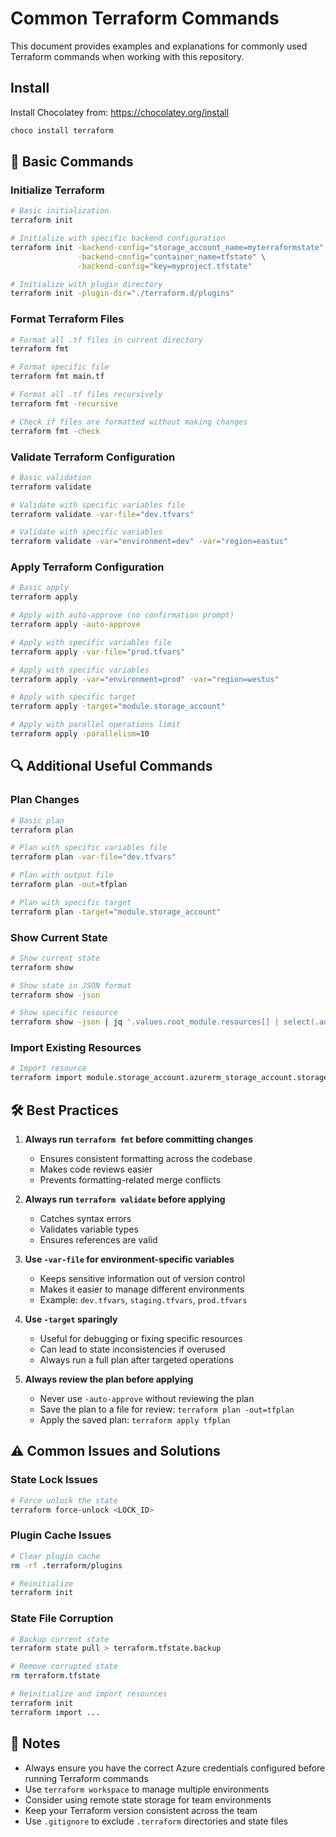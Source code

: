 # Common Terraform Commands

This document provides examples and explanations for commonly used Terraform commands when working with this repository.

## Install
Install Chocolatey from: https://chocolatey.org/install
``` bash
choco install terraform
```

## 🚀 Basic Commands

### Initialize Terraform
```bash
# Basic initialization
terraform init

# Initialize with specific backend configuration
terraform init -backend-config="storage_account_name=myterraformstate" \
               -backend-config="container_name=tfstate" \
               -backend-config="key=myproject.tfstate"

# Initialize with plugin directory
terraform init -plugin-dir="./terraform.d/plugins"
```

### Format Terraform Files
```bash
# Format all .tf files in current directory
terraform fmt

# Format specific file
terraform fmt main.tf

# Format all .tf files recursively
terraform fmt -recursive

# Check if files are formatted without making changes
terraform fmt -check
```

### Validate Terraform Configuration
```bash
# Basic validation
terraform validate

# Validate with specific variables file
terraform validate -var-file="dev.tfvars"

# Validate with specific variables
terraform validate -var="environment=dev" -var="region=eastus"
```

### Apply Terraform Configuration
```bash
# Basic apply
terraform apply

# Apply with auto-approve (no confirmation prompt)
terraform apply -auto-approve

# Apply with specific variables file
terraform apply -var-file="prod.tfvars"

# Apply with specific variables
terraform apply -var="environment=prod" -var="region=westus"

# Apply with specific target
terraform apply -target="module.storage_account"

# Apply with parallel operations limit
terraform apply -parallelism=10
```

## 🔍 Additional Useful Commands

### Plan Changes
```bash
# Basic plan
terraform plan

# Plan with specific variables file
terraform plan -var-file="dev.tfvars"

# Plan with output file
terraform plan -out=tfplan

# Plan with specific target
terraform plan -target="module.storage_account"
```

### Show Current State
```bash
# Show current state
terraform show

# Show state in JSON format
terraform show -json

# Show specific resource
terraform show -json | jq '.values.root_module.resources[] | select(.address=="module.storage_account")'
```

### Import Existing Resources
```bash
# Import resource
terraform import module.storage_account.azurerm_storage_account.storage_account /subscriptions/{subscription-id}/resourceGroups/{resource-group}/providers/Microsoft.Storage/storageAccounts/{storage-account-name}
```

## 🛠️ Best Practices

1. **Always run `terraform fmt` before committing changes**
   - Ensures consistent formatting across the codebase
   - Makes code reviews easier
   - Prevents formatting-related merge conflicts

2. **Always run `terraform validate` before applying**
   - Catches syntax errors
   - Validates variable types
   - Ensures references are valid

3. **Use `-var-file` for environment-specific variables**
   - Keeps sensitive information out of version control
   - Makes it easier to manage different environments
   - Example: `dev.tfvars`, `staging.tfvars`, `prod.tfvars`

4. **Use `-target` sparingly**
   - Useful for debugging or fixing specific resources
   - Can lead to state inconsistencies if overused
   - Always run a full plan after targeted operations

5. **Always review the plan before applying**
   - Never use `-auto-approve` without reviewing the plan
   - Save the plan to a file for review: `terraform plan -out=tfplan`
   - Apply the saved plan: `terraform apply tfplan`

## ⚠️ Common Issues and Solutions

### State Lock Issues
```bash
# Force unlock the state
terraform force-unlock <LOCK_ID>
```

### Plugin Cache Issues
```bash
# Clear plugin cache
rm -rf .terraform/plugins

# Reinitialize
terraform init
```

### State File Corruption
```bash
# Backup current state
terraform state pull > terraform.tfstate.backup

# Remove corrupted state
rm terraform.tfstate

# Reinitialize and import resources
terraform init
terraform import ...
```

## 📝 Notes

- Always ensure you have the correct Azure credentials configured before running Terraform commands
- Use `terraform workspace` to manage multiple environments
- Consider using remote state storage for team environments
- Keep your Terraform version consistent across the team
- Use `.gitignore` to exclude `.terraform` directories and state files 